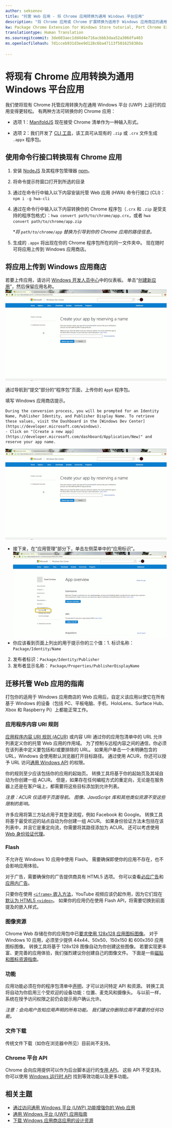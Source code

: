 ```yaml
---
author: seksenov
title: "托管 Web 应用 - 将 Chrome 应用转换为通用 Windows 平台应用"
description: "将 Chrome 应用或 Chrome 扩展转换为适用于 Windows 应用商店的通用 Windows 平台 (UWP) 应用。"
kw: Package Chrome Extension for Windows Store tutorial, Port Chrome Extension to Windows 10, How to convert Chrome App to Windows, How to add Chrome Extension to Windows Store, hwa-cli, Hosted Web Apps Command Line Interface CLI Tool, Install Chrome Extension on Windows 10 Device, convert .crx to .AppX
translationtype: Human Translation
ms.sourcegitcommit: 3de603aec1dd4d4e716acbbb3daa52a306dfa403
ms.openlocfilehash: 7d1cceb931d3ee9d128c6ba47113f501625830da

---
```


# 将现有 Chrome 应用转换为通用 Windows 平台应用

我们使将现有 Chrome 托管应用转换为在通用 Windows 平台 (UWP) 上运行的应用变得更轻松。 有两种方法可转换你的 Chrome 应用：

- 选项 1：[ManifoldJS](http://manifoldjs.com/) 现在接受 Chrome 清单作为一种输入形式。 

- 选项 2：我们开发了 [CLI 工具](https://github.com/MicrosoftEdge/hwa-cli)，该工具可从现有的 `.zip` 或 `.crx` 文件生成 `.appx` 程序包。

## 使用命令行接口转换现有 Chrome 应用

1. 安装 [NodeJS](https://nodejs.org/en/) 及其程序包管理器 [npm](https://www.npmjs.com/)。 


2. 将命令提示符窗口打开到所选的目录


3. 通过在命令行中输入以下内容安装托管 Web 应用 (HWA) 命令行接口 (CLI)： `npm i -g hwa-cli`

4. 通过在命令行中输入以下内容转换你的 Chrome 程序包（`.crx` 和 `.zip` 是受支持的程序包格式）：`hwa convert path/to/chrome/app.crx`，或者 `hwa convert path/to/chrome/app.zip`

    **将 `path/to/chrome/app` 替换为引导到你的 Chrome 应用的路径信息。*
    
5. 生成的 `.appx` 将出现在你的 Chrome 程序包所在的同一文件夹中。 现在随时可将应用上传到 Windows 应用商店。 

## 将应用上传到 Windows 应用商店

若要上传应用，请访问 [Windows 开发人员中心](https://developer.microsoft.com/windows)中的仪表板。 单击“[创建新应用](https://developer.microsoft.com/dashboard/Application/New)”，然后保留应用名称。
![Windows 开发人员中心仪表板保留名称](images/hwa-to-uwp/reserve_a_name.png)


通过导航到“提交”部分的“程序包”页面，上传你的 `AppX` 程序包。

填写 Windows 应用商店提示。

    During the conversion process, you will be prompted for an Identity Name, Publisher Identity, and Publisher Display Name. To retrieve these values, visit the Dashboard in the [Windows Dev Center](https://developer.microsoft.com/windows).
    - Click on "[Create a new app](https://developer.microsoft.com/dashboard/Application/New)" and reserve your app name.
![Windows 开发人员中心仪表板保留名称](images/hwa-to-uwp/reserve_a_name.png)
 - 接下来，在“应用管理”部分下，单击左侧菜单中的“应用标识”。
    ![Windows 开发人员中心仪表板应用标识](images/hwa-to-uwp/app_identity.png)
 - 你应该看到页面上列出的用于提示你的三个值：1. 标识名称：`Package/Identity/Name`
 2. 发布者标识：`Package/Identity/Publisher`
 3. 发布者显示名称： `Package/Properties/PublisherDisplayName`


## 迁移托管 Web 应用的指南

打包你的适用于 Windows 应用商店的 Web 应用后，自定义该应用以使它在所有基于 Windows 的设备（包括 PC、平板电脑、手机、HoloLens、Surface Hub、Xbox 和 Raspberry Pi）上都能正常工作。

### 应用程序内容 URI 规则

[应用程序内容 URI 规则 (ACUR)](/hwa-access-features.md#keep-your-app-secure-setting-application-content-uri-rules-acurs) 或内容 URI 通过你的应用包清单中的 URL 允许列表定义你的托管 Web 应用的作用域。 为了控制与远程内容之间的通信，你必须在该列表中定义要包括和/或要排除的 URL。 如果用户单击一个未明确包含的 URL，Windows 会使用默认浏览器打开目标路径。 通过使用 ACUR，你还可以授予 URL 访问[通用 Windows API](https://msdn.microsoft.com/library/windows/apps/br211377.aspx) 的权限。

你的规则至少应该包括你的应用的起始页。 转换工具将基于你的起始页及其域自动为你创建一组 ACUR。 但是，如果存在任何编程方式的重定向，无论是在服务器上还是在客户端上，都需要将这些目标添加到允许列表。

*注意：ACUR 仅适用于页面导航。 图像、JavaScript 库和其他类似资源不受这些限制的影响。*

许多应用将第三方站点用于其登录流程，例如 Facebook 和 Google。 转换工具将基于最受欢迎的站点自动为你创建一组 ACUR。 如果身份验证方法未包括在该列表中，并且它是重定向流，你需要将其路径添加为 ACUR。 还可以考虑使用 [Web 身份验证代理](/hwa-access-features.md#web-authentication-broker)。

### Flash

不允许在 Windows 10 应用中使用 Flash。 需要确保即使你的应用不存在，也不会影响应用体验。

对于广告，需要确保你的广告提供商具有 HTML5 选项。 你可以查看[必应广告](https://bingads.microsoft.com/)和[应用内广告](http://adsinapps.microsoft.com/)。

只要你在使用 [`<iframe>` 嵌入方法](https://developers.google.com/youtube/iframe_api_reference)，YouTube 视频应该仍起作用，因为它们现在[默认为 HTML5 `<video>`](http://youtube-eng.blogspot.com/2015/01/youtube-now-defaults-to-html5_27.html)。 如果你的应用仍在使用 Flash API，将需要切换到前面提及的嵌入样式。

### 图像资源

Chrome Web 存储在你的应用包中已[要求使用 128x128 应用图标图像](https://developer.chrome.com/webstore/images)。 对于 Windows 10 应用，必须至少提供 44x44、50x50、150x150 和 600x350 应用图标图像。 转换工具将基于 128x128 图像自动为你创建这些图像。 若要实现更丰富、更完善的应用体验，我们强烈建议你创建自己的图像文件。 下面是一些[磁贴和图标资源指南](https://msdn.microsoft.com/library/windows/apps/mt412102.aspx)。

### 功能

应用功能必须在你的程序包清单中[声明](https://msdn.microsoft.com/windows/uwp/packaging/app-capability-declarations)，才可以访问特定 API 和资源。 转换工具将自动为你启用三个受欢迎的设备功能：位置、麦克风和摄像头。 与以前一样，系统在授予访问权限之前仍会提示用户确认允许。

*注意：会向用户告知应用声明的所有功能。 我们建议你删除应用不需要的任何功能。*

### 文件下载

传统文件下载（如你在浏览器中所见）目前尚不支持。

### Chrome 平台 API

Chrome 会向应用提供可以作为后台脚本运行的[专用 API](https://developer.chrome.com/apps/api_index)。 这些 API 不受支持。 你可以使用 [Windows 运行时 API](https://msdn.microsoft.com/library/windows/apps/br211377.aspx) 找到等效功能以及更多功能。

## 相关主题

- [通过访问通用 Windows 平台 (UWP) 功能增强你的 Web 应用](/hwa-access-features.md)
- [通用 Windows 平台 (UWP) 应用指南](http://go.microsoft.com/fwlink/p/?LinkID=397871)
- [下载 Windows 应用商店应用的设计资源](https://msdn.microsoft.com/library/windows/apps/xaml/bg125377.aspx)



<!--HONumber=Jul16_HO2-->


